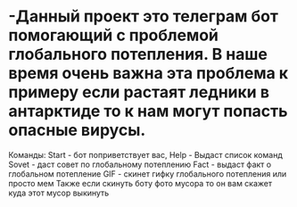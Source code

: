 # -Данный проект это телеграм бот помогающий с проблемой глобального потепления. В наше время очень важна эта проблема к примеру если растаят ледники в антарктиде то к нам могут попасть опасные вирусы. 
Команды: 
Start - бот поприветствует вас, 
Help - Выдаст список команд
Sovet - даст совет по глобальному потеплению
Fact - выдаст факт о глобальном потепление
GIF - скинет гифку глобального потепления или просто мем
Также если скинуть боту фото мусора то он вам скажет куда этот мусор выкинуть
